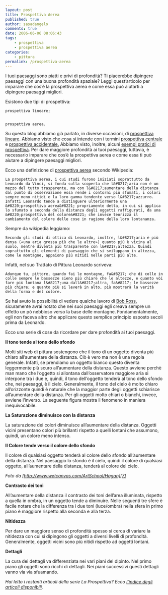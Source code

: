 ```yaml
---
layout: post
title: Prospettiva Aerea
published: true
author: sasadangelo
comments: true
date: 2006-06-06 08:06:43
tags:
    - prospettiva
    - prospettiva aerea
categories:
    - pittura
permalink: /prospettiva-aerea
---
```



I tuoi paesaggi sono piatti e privi di profondità? Ti piacerebbe dipingere paesaggi con una buona profondità spaziale? Leggi quest&#8217;articolo per imparare che cos&#8217;è la prospettiva aerea e come essa può aiutarti a dipingere paesaggi migliori.

Esistono due tipi di prospettiva:


  
    prospettiva lineare;
  
  
    prospettiva aerea.
  


Su questo blog abbiamo già parlato, in diverse occasioni, di [prospettiva lineare][1]. Abbiamo visto che cosa si intende con i termini [prospettiva centrale][2] e [prospettiva accidentale.][3] Abbiamo visto, inoltre, alcuni [esempi pratici di prospettiva][4]. Per dare maggiore profondità ai tuoi paesaggi, tuttavia, è necessario imparare che cos&#8217;è la prospettiva aerea e come essa ti può aiutare a dipingere paesaggi migliori.

Ecco una definizione di [prospettiva aerea][5] secondo Wikipedia:


  
    La prospettiva aerea, i cui studi furono iniziati soprattutto da Leonardo da Vinci, si fonda sulla scoperta che l&#8217;aria non è un mezzo del tutto trasparente, ma con l&#8217;aumentare della distanza dal punto di osservazione essa rende i contorni più sfumati, i colori sempre meno nitidi e la loro gamma tendente verso l&#8217;azzurro. Infatti Leonardo tende a distinguere ulteriormente una &#8220;prospettiva aerea&#8221; propriamente detta, in cui si applica lo sfumato a seconda della distanza degli oggetti raffigurati, da una &#8220;prospettiva del colore&#8221; che invece teorizza il cambiamento del colore delle cose in ragione della loro lontananza.
  


Sempre da wikipedia leggiamo:


  
    Secondo gli studi di ottica di Leonardo, inoltre, l&#8217;aria è più densa («una aria grossa più che le altre») quanto più è vicina al suolo, mentre diventa più trasparente con l&#8217;altezza. Quindi soprattutto gli elementi di paesaggio che si sviluppano in altezza, come le montagne, appaiono più nitidi nelle parti più alte.
  


Infatti, nel suo Trattato di Pittura Leonardo scriveva:


  
    Adunque tu, pittore, quando fai le montagne, fa&#8217; che di colle in colle sempre le bassezze sieno più chiare che le altezze, e quanto vòi fare più lontana l&#8217;una dall&#8217;altra, fa&#8217; le bassezze più chiare; e quanto più si leverà in alto, più mostrerà la verità della forma e del colore.
  


Se hai avuto la possibilità di vedere qualche lavoro di [Bob Ross][6], sicuramente avrai notato che nei suoi paesaggi egli creava sempre un effetto un pò nebbioso verso la base delle montagne. Fondamentalmente, egli non faceva altro che applicare questo semplice principio esposto secoli prima da Leonardo.

Ecco una serie di cose da ricordare per dare profondità ai tuoi paesaggi.

**Il tono tende al tono dello sfondo**

Molti siti web di pittura sostengono che il tono di un oggetto diventa più chiaro all&#8217;aumentare della distanza. Ciò è vero ma non è una regola generale. Infatti, se prendiamo un oggetto bianco questo diventa leggermente più scuro all&#8217;aumentare della distanza. Questo avviene perchè man mano che l&#8217;oggetto si allontana dall&#8217;osservatore maggiore aria si interpone tra i due e, quindi, il tono dell&#8217;oggetto tenderà al tono dello sfondo che, nei paesaggi, è il cielo. Generalmente, il tono del cielo è molto chiaro all&#8217;orizzonte quindi è naturale che la maggior parte degli oggetti schiarisce all&#8217;aumentare della distanza. Per gli oggetti molto chiari o bianchi, invece, avviene l&#8217;inverso. La seguente figura mostra il fenomeno in maniera inequivocabile.



**La Saturazione diminuisce con la distanza**

La saturazione dei colori diminuisce all&#8217;aumentare della distanza. Oggetti vicini presentano colori più brillanti rispetto a quelli lontani che assumono, quindi, un colore meno intenso.



**Il Colore tende verso il colore dello sfondo**

Il colore di qualsiasi oggetto tenderà al colore dello sfondo all&#8217;aumentare della distanza. Nel paesaggio lo sfondo è il cielo, quindi il colore di qualsiasi oggetto, all&#8217;aumentare della distanza, tenderà al colore del cielo.



_Foto da [http://www.wetcanvas.com/ArtSchool/Hagan][7]_

**Contrasto dei toni**

All&#8217;aumentare della distanza il contrasto dei toni dell&#8217;area illuminata, rispetto a quella in ombra, in un oggetto tende a diminuire. Nelle seguenti tre sfere è facile notare che la differenza tra i due toni (luce/ombra) nella sfera in primo piano è maggiore rispetto alla seconda e alla terza.



**Nitidezza**

Per dare un maggiore senso di profondità spesso si cerca di variare la nitidezza con cui si dipingono gli oggetti a diversi livelli di profondità. Generalmente, oggetti vicini sono più nitidi rispetto ad oggetti lontani.



**Dettagli**

La cura dei dettagli va differenziata nei vari piani del dipinto. Nel primo piano gli oggetti sono ricchi di dettagli. Nei piani successivi questi dettagli vanno via via sfuamando.



_Hai letto i restanti articoli della serie La Prospettiva? Ecco [l’indice degli articoli disponibili][8]._

 [1]: https://www.disegnoepittura.it/composizione-prospettiva/
 [2]: /prospettiva-centrale/
 [3]: /prospettiva-accidentale/
 [4]: /disegnare-paesaggio-cittadino-prospettiva-accidentale/
 [5]: https://it.wikipedia.org/wiki/Prospettiva_aerea
 [6]: /bob-ross/
 [7]: http://www.wetcanvas.com/ArtSchool/Hagan/scumble.htm
 [8]: https://www.disegnoepittura.it/prospettiva/ "La Prospettiva"